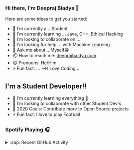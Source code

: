 ### Hi there, I'm Deepraj Biadya 👋



Here are some ideas to get you started:

- 🔭 I’m currently a ...Student
- 🌱 I’m currently learning ... Java, C++, Ethical Hacking
- 👯 I’m looking to collaborate on ...
- 🤔 I’m looking for help ... with Machine Learning
- 💬 Ask me about ...Myself😁
- 📫 How to reach me: [deeprajbaidya.com](https://sites.google.com/view/deeprajbaidya)
- 😄 Pronouns: He/Him
- ⚡ Fun fact: ...
-->I Love Coding...

## I'm a Student Developer!!

- 🌱 I’m currently learning everything 🤣
- 👯 I’m looking to collaborate with other Student Dev's
- 🥅 2020 Goals: Contribute more to Open Source projects
- ⚡ Fun fact: I love to play Football

### Spotify Playing 🎧




<details>
  <summary>:zap: Recent GitHub Activity</summary>
  
<!--START_SECTION:activity-->
1.  Password Generator(https://github.com/deepraj02/PassWord_Generator-GUI-) in [deepraj02/deepraj02](https://github.com/deepraj02/PassWord_Generator-GUI-)
2. QR-code Generator in [deepraj02/deepraj02](https://github.com/deepraj02/QR_Code_Generator-GUI-)
3. ❌ Closed PR [#7](https://github.com/codeSTACKr/codeSTACKr/pull/7) in [codeSTACKr/codeSTACKr](https://github.com/codeSTACKr/codeSTACKr)
4. 🎉 Merged PR [#6](https://github.com/codeSTACKr/codeSTACKr/pull/6) in [codeSTACKr/codeSTACKr](https://github.com/codeSTACKr/codeSTACKr)
5. 💪 Opened PR [#259](https://github.com/florinpop17/app-ideas/pull/259) in [florinpop17/app-ideas](https://github.com/florinpop17/app-ideas)
<!--END_SECTION:activity-->

</details>

